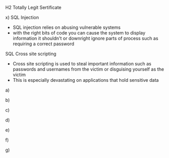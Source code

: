 H2 Totally Legit Sertificate

x)
SQL Injection

- SQL injection relies on abusing vulnerable systems
- with the right bits of code you can cause the system to display information it shouldn't or downright ignore parts of process such as requiring a correct password

SQL Cross site scripting

- Cross site scripting is used to steal important information such as passwords and usernames from the victim or disguising yourself as the victim 
- This is especially devastating on applications that hold sensitive data


a)

b)

c)

d)

e)

f)

g)
